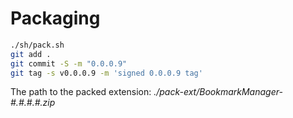 # Packaging

```bash
./sh/pack.sh
git add .
git commit -S -m "0.0.0.9"
git tag -s v0.0.0.9 -m 'signed 0.0.0.9 tag'
```

The path to the packed extension: *./pack-ext/BookmarkManager-#.#.#.#.zip*

